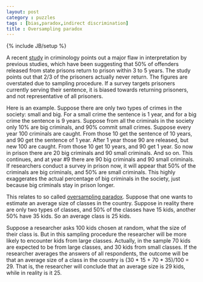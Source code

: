 ```yaml
---
layout: post
category : puzzles
tags : [bias,paradox,indirect discrimination]
title : Oversampling paradox
---
```

{% include JB/setup %}

A recent [study](http://cad.sagepub.com/content/early/2014/09/26/0011128714549655.abstract) in criminology points out a major flaw in interpretation by previous studies, which have been suggesting that 50% of offenders released from state prisons return to prison within 3 to 5 years. The study points out that 2/3 of the prisoners actually never return. The figures are overstated due to sampling procedure. If a survey targets prisoners currently serving their sentence, it is biased towards returning prisoners, and not representative of all prisoners. 

Here is an example. Suppose there are only two types of crimes in the society: small and big. For a small crime the sentence is 1 year, and for a big crime the sentence is 9 years. Suppose from all the criminals in the society only 10% are big criminals, and 90% commit small crimes. Suppose every year 100 criminals are caught. From those 10 get the sentence of 10 years, and 90 get the sentence of 1 year. After 1 year those 90 are released, but new 100 are caught. From those 10 get 10 years, and 90 get 1 year. So now in prison there are 20 big criminals and 90 small criminals. And so on. This continues, and at year #9 there are 90 big criminals and 90 small criminals. If researchers conduct a survey in prison now, it will appear that 50% of the criminals are big criminals, and 50% are small criminals. This highly exaggerates the actual percentage of big criminals in the society, just because big criminals stay in prison longer. 

This relates to so called [oversampling paradox](http://allendowney.blogspot.fi/2015/08/the-inspection-paradox-is-everywhere.html). Suppose that one wants to estimate an average size of classes in the country. Suppose in reality there are only two types of classes, and 50% of the classes have 15 kids, another 50% have 35 kids. So an average class is 25 kids. 

Suppose a researcher asks 100 kids chosen at random, what the size of their class is. But in this sampling procedure the researcher will be more likely to encounter kids from large classes. Actually, in the sample 70 kids are expected to be from large classes, and 30 kids from small classes. If the researcher averages the answers of all respondents, the outcome will be that an average size of a class in the country is (30 * 15 + 70 * 35)/100 = 29. That is, the researcher will conclude that an average size is 29 kids, while in reality is it 25.